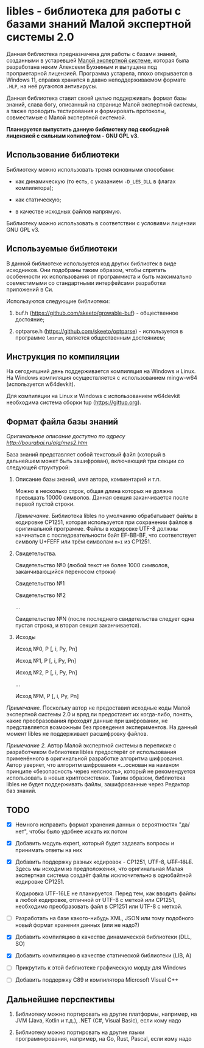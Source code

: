 libles - библиотека для работы с базами знаний Малой экспертной системы 2.0
===========================================================================

Данная библиотека предназначена для работы с базами знаний, созданными в
устаревшей [Малой экспертной системе](http://bourabai.ru/alg/mes2.htm), которая
была разработана неким Алексеем Бухниным и выпущена под проприетарной лицензией.
Программа устарела, плохо открывается в Windows 11, справка хранится в давно
неподдерживаемом формате `.HLP`, на неё ругаются антивирусы. 

Данная библиотека ставит своей целью поддерживать формат базы знаний, слава
богу, описанный на странице Малой экспертной системы, а также проводить
тестирования и формировать протоколы, совместимые с Малой экспертной системой.

**Планируется выпустить данную библиотеку под свободной лицензией с сильным
копилефтом - GNU GPL v3.**

Использование библиотеки
------------------------

Библиотеку можно использовать тремя основными способами:

- как динамическую (то есть, с указанием `-D_LES_DLL` в флагах компилятора);

- как статическую;

- в качестве исходных файлов напрямую.

Библиотеку можно использовать в соответствии с условиями лицензии GNU GPL v3.

Используемые библиотеки
-----------------------

В данной библиотеке используется код других библиотек в виде исходников. Они
подобраны таким образом, чтобы спрятать особенности их использования от
программиста и быть максимально совместимыми со стандартными интерфейсами
разработки приложений в Си.

Используются следующие библиотеки:

1. buf.h (<https://github.com/skeeto/growable-buf>) - общественное достояние;

2. optparse.h (<https://github.com/skeeto/optparse>) - используется в программе
   `lesrun`, является общественным достоянием;

Инструкция по компиляции
------------------------

На сегодняшний день поддерживается компиляция на Windows и Linux. На Windows
компиляция осуществляется с использованием mingw-w64 (используется w64devkit).

Для компиляции на Linux и Windows с использованием w64devkit необходима система
сборки tup (<https://gittup.org>). 

Формат файла базы знаний
------------------------

*Оригинальное описание доступно по адресу <http://bourabai.ru/alg/mes2.htm>*

База знаний представляет собой текстовый файл (который в дальнейшем может быть
зашифрован), включающий три секции со следующей структурой:

1. Описание базы знаний, имя автора, комментарий и т.п.

   Можно в несколько строк, общая длина которых не должна превышать 10000
   символов. Данная секция заканчивается после первой пустой строки.

   *Примечание.* Библиотека libles по умолчанию обрабатывает файлы в кодировке
   CP1251, которая используется при сохранении файлов в оригинальной программе.
   Файлы в кодировке UTF-8 должны начинаться с последовательности байт
   EF-BB-BF, что соответствует символу U+FEFF или трём символам `п»ї` из
   CP1251.

2. Свидетельства.

   Свидетельство №0 (любой текст не более 1000 символов, заканчивающийся
   переносом строки)

   Свидетельство №1

   Свидетельство №2

   ...

   Свидетельство №N (после последнего свидетельства следует одна пустая строка,
   и вторая секция заканчивается).

3. Исходы

   Исход №0, P [, i, Py, Pn]

   Исход №1, P [, i, Py, Pn]

   Исход №2, P [, i, Py, Pn]

   ...

   Исход №M, P [, i, Py, Pn]

*Примечание.* Поскольку автор не предоставил исходные коды Малой экспертной
системы 2.0 и вряд ли предоставит их когда-либо, понять, какие преобразования
проходят данные при шифровании, не представляется возможным без проведения
экспериментов. На данный момент libles не поддерживает расшифровку файлов.

*Примечание 2.* Автор Малой экспертной системы в переписке с разработчиком
библиотеки libles предостерёг от использования применённого в оригинальной
разработке алгоритма шифрования. Автор уверяет, что алгоритм шифрования
«...основан на наивном принципе «безопасность через неясность», который не
рекомендуется использовать в новых криптосистемах. Таким образом, библиотека
libles не будет поддерживать файлы, зашифрованные через Редактор баз знаний.

TODO
----

- [X] Немного исправить формат хранения данных о вероятностях "да/нет", чтобы
  было удобнее искать их потом

- [X] Добавить модуль expert, который будет задавать вопросы и принимать ответы
  на них

- [X] Добавить поддержку разных кодировок - CP1251, UTF-8, ~~UTF-16LE~~. Здесь
  мы исходим из предположения, что оригинальная Малая экспертная система
  создаёт файлы исключительно в однобайтной кодировке CP1251.

  Кодировка UTF-16LE не планируется. Перед тем, как вводить файлы в любой 
  кодировке, отличной от UTF-8 с меткой или CP1251, необходимо 
  преобразовать файл в CP1251 или UTF-8 с меткой.

- [ ] Разработать на базе какого-нибудь XML, JSON или тому подобного новый
  формат хранения данных (или не надо?)

- [X] Добавить компиляцию в качестве динамической библиотеки (DLL, SO)

- [X] Добавить компиляцию в качестве статической библиотеки (LIB, A)

- [ ] Прикрутить к этой библиотеке графическую морду для Windows

- [ ] Добавить поддержку C89 и компилятора Microsoft Visual C++

Дальнейшие перспективы
----------------------

1. Библиотеку можно портировать на другие платформы, например, на JVM (Java,
   Kotlin и т.д.), .NET (C#, Visual Basic), если кому надо

2. Библиотеку можно портировать на другие языки программирования, например, на
   Go, Rust, Pascal, если кому надо
